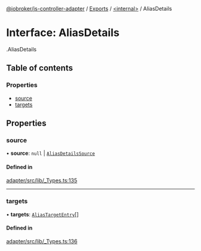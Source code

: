 [@iobroker/js-controller-adapter](../README.md) / [Exports](../modules.md) / [<internal\>](../modules/internal_.md) / AliasDetails

# Interface: AliasDetails

[<internal>](../modules/internal_.md).AliasDetails

## Table of contents

### Properties

- [source](internal_.AliasDetails.md#source)
- [targets](internal_.AliasDetails.md#targets)

## Properties

### source

• **source**: ``null`` \| [`AliasDetailsSource`](internal_.AliasDetailsSource.md)

#### Defined in

[adapter/src/lib/_Types.ts:135](https://github.com/ioBroker/ioBroker.js-controller/blob/b9cc8f0d/packages/adapter/src/lib/_Types.ts#L135)

___

### targets

• **targets**: [`AliasTargetEntry`](internal_.AliasTargetEntry.md)[]

#### Defined in

[adapter/src/lib/_Types.ts:136](https://github.com/ioBroker/ioBroker.js-controller/blob/b9cc8f0d/packages/adapter/src/lib/_Types.ts#L136)
